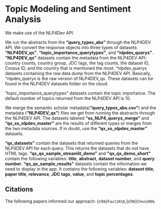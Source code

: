 # Topic Modeling and Sentiment Analysis

We make use of the NLP4Dev API.

We run the abstracts from the **“query_typex_abs”** through the NLP4DEV API. We convert the response objects into three types of datasets: **“NLP4DEV_qx”**, **“topic_importance_querytypex”**, and **“nlpdev_queryx"**. **“NLP4DEV_qx”** datasets contain the metadata from the NLP4DEV API: country counts, country group, JDC tags, the tag counts, the dataset ID, Corpus ID, and the country that is mentioned the most.  “nlpdev_queryx datasets containing the raw data dump from the NLP4DEV API. Basically, “nlpdev_queryx is the raw version of NLP4DEV_qx. These datasets can be found in the NLP4DEV datasets folder on the cloud. 

“topic_importance_querytypex” datasets contain the topic importance. The default number of topics returned from the NLP4DEV API is 10.


We merge the semantic scholar metadata(**“query_typex_abs.csv”**) and the metadata (**“NLP4DEV_qx”**) files we get from running the abstracts through the NLP4DEV API. The datasets labeled **“ss_NLP4_queryx_merge”** and **“qx_ss_nlpdev_master”** are the results of different types or merges from the two metadata sources. If in doubt, use the **“qx_ss_nlpdev_master”** datasets.

**“qx_datasets”** contain the  datasets that returned queries from the NLP4DEV API for each query. This returns the datasets that do not have HTML tags. 
**“qx_qx_sample_streamlit_demo”** and **"qx_qx_demo_short"** contain the following variables: **title**, **abstract**, **dataset number**, and **query number**.
**“qx_qx_sample_results”** datasets contain the information we need to display in the app. It contains the following variables: **dataset title**, **paper title**, **relevance**, **JDC tags**, **value**, and **topic percentages**.

## Citations

The following papers informed our approach: {cite}`Fast2016`,{cite}`Chen2006`.


```{bibliography}
```